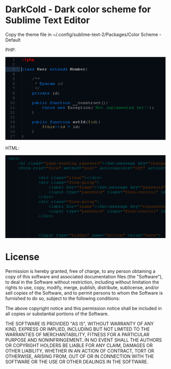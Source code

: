 DarkCold - Dark color scheme for Sublime Text Editor
============= 

Copy the theme file in ~/.config/sublime-text-2/Packages/Color Scheme - Default

PHP:

![Alt text](screenshots/DarkCold-Php.png "DarkCold")

HTML:

![Alt text](screenshots/DarkCold-Html.png "DarkCold")


License
=============

Permission is hereby granted, free of charge, to any person obtaining a copy of this software and associated documentation files (the "Software"), to deal in the Software without restriction, including without limitation the rights to use, copy, modify, merge, publish, distribute, sublicense, and/or sell copies of the Software, and to permit persons to whom the Software is furnished to do so, subject to the following conditions:

The above copyright notice and this permission notice shall be included in all copies or substantial portions of the Software.

THE SOFTWARE IS PROVIDED "AS IS", WITHOUT WARRANTY OF ANY KIND, EXPRESS OR IMPLIED, INCLUDING BUT NOT LIMITED TO THE WARRANTIES OF MERCHANTABILITY, FITNESS FOR A PARTICULAR PURPOSE AND NONINFRINGEMENT. IN NO EVENT SHALL THE AUTHORS OR COPYRIGHT HOLDERS BE LIABLE FOR ANY CLAIM, DAMAGES OR OTHER LIABILITY, WHETHER IN AN ACTION OF CONTRACT, TORT OR OTHERWISE, ARISING FROM, OUT OF OR IN CONNECTION WITH THE SOFTWARE OR THE USE OR OTHER DEALINGS IN THE SOFTWARE.
